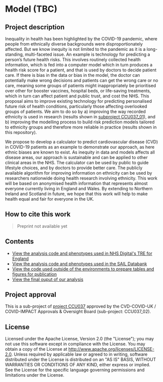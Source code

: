 # Model (TBC)

## Project description

Inequality in health has been highlighted by the COVID-19 pandemic, where people from ethnically diverse backgrounds were disproportionately affected. But we know inequity is not limited to the pandemic as it is a long-standing, multi-faceted issue. An example is technology for predicting a person’s future health risks. This involves routinely collected health information, which is fed into a computer model which in turn produces a health risk score for a patient, and that is used by doctors to decide patient care. If there is bias in the data or bias in the model, the doctor can potentially make wrong decisions and patients can get the wrong care or no care, meaning some groups of patients might inappropriately be prioritised over other for booster vaccines, hospital beds, or life-saving treatments, which in turn can affect patient and public trust, and cost the NHS. This proposal aims to improve existing technology for predicting personalised future risk of health conditions, particularly those affecting overlooked groups of patients. We aim to do so by a) improving the way recorded ethnicity is used in research (results shown in [subproject CCU037_01](https://github.com/BHFDSC/CCU037_01)), and b) improving the modelling process to build risk prediction models tailored to ethnicity groups and therefore more reliable in practice (results shown in this repository). 

We propose to develop a calculator to predict cardiovascular disease (CVD) in COVID-19 patients as an example to demonstrate our approach, as here ethnic biases are known to exist. As inequity in data and models affects all disease areas, our approach is sustainable and can be applied to other clinical areas in the NHS. The calculator can be used by public to guide lifestyle choices, and by doctors to provide better care. The publicly available algorithm for improving information on ethnicity can be used by researchers nationwide doing health research involving ethnicity. This work will be based on anonymised health information that represents almost everyone currently living in England and Wales. By extending to Northern Ireland and Scotland in future, we hope that this work will help to make health equal and fair for everyone in the UK.

## How to cite this work
> Preprint not available yet

## Contents

* [View the analysis code and phenotypes used in NHS Digital's TRE for England](https://github.com/BHFDSC/CCU037_02/tree/main/england)
* [View the analysis code and phenotypes used in the SAIL Databank](https://github.com/BHFDSC/CCU037_02/tree/main/wales)
* [View the code used outside of the environments to prepare tables and figures for publication](https://github.com/BHFDSC/CCU037_02/tree/main/outside)
* [View the final ouput of our analysis](https://github.com/BHFDSC/CCU037_02/tree/main/outside/output)

## Project approval

This is a sub-project of [project CCU037](https://github.com/BHFDSC/CCU037) approved by the CVD-COVID-UK / COVID-IMPACT Approvals & Oversight Board (sub-project: CCU037_02).

## License

Licensed under the Apache License, Version 2.0 (the "License"); you may not use this software except in compliance with the License. You may obtain a copy of the License at http://www.apache.org/licenses/LICENSE-2.0. Unless required by applicable law or agreed to in writing, software distributed under the License is distributed on an "AS IS" BASIS, WITHOUT WARRANTIES OR CONDITIONS OF ANY KIND, either express or implied. See the License for the specific language governing permissions and limitations under the License.
